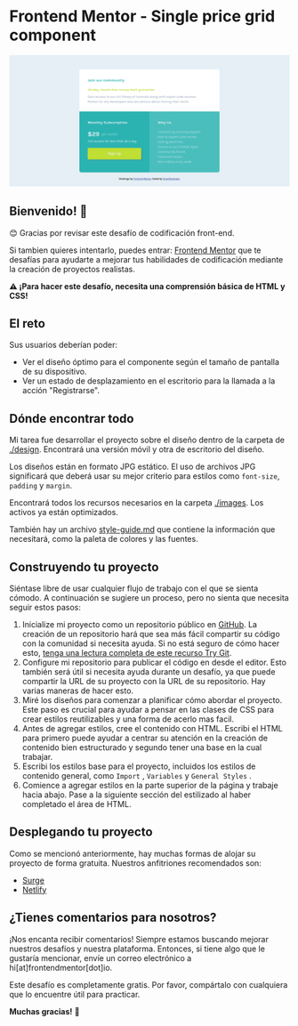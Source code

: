 # Frontend Mentor - Single price grid component

![Vista previa del diseño para el desafío de codificación del componente de cuadrícula de precio único](/images/Screenshot.png)

## Bienvenido! 👋

😊 Gracias por revisar este desafío de codificación front-end.

Si tambien quieres intentarlo, puedes entrar: [Frontend Mentor](https://www.frontendmentor.io) que te desafías para ayudarte a mejorar tus habilidades de codificación mediante la creación de proyectos realistas.

**⚠️ ¡Para hacer este desafío, necesita una comprensión básica de HTML y CSS!**

## El reto

Sus usuarios deberían poder:

- Ver el diseño óptimo para el componente según el tamaño de pantalla de su dispositivo.
- Ver un estado de desplazamiento en el escritorio para la llamada a la acción "Registrarse".

## Dónde encontrar todo

Mi tarea fue desarrollar el proyecto sobre el diseño dentro de la carpeta de [./design](/design/). Encontrará una versión móvil y otra de escritorio del diseño.

Los diseños están en formato JPG estático. El uso de archivos JPG significará que deberá usar su mejor criterio para estilos como `font-size`, `padding` y `margin`.

Encontrará todos los recursos necesarios en la carpeta [./images](/images/). Los activos ya están optimizados.

También hay un archivo [style-guide.md](/style-guide.md) que contiene la información que necesitará, como la paleta de colores y las fuentes.

## Construyendo tu proyecto

Siéntase libre de usar cualquier flujo de trabajo con el que se sienta cómodo. A continuación se sugiere un proceso, pero no sienta que necesita seguir estos pasos:

1. Inicialize mi proyecto como un repositorio público en [GitHub](https://github.com/YeiserDeveloper/single-price-grid-component-master). La creación de un repositorio hará que sea más fácil compartir su código con la comunidad si necesita ayuda. Si no está seguro de cómo hacer esto, [tenga una lectura completa de este recurso Try Git](https://try.github.io/).
2. Configure mi repositorio para publicar el código en desde el editor. Esto también será útil si necesita ayuda durante un desafío, ya que puede compartir la URL de su proyecto con la URL de su repositorio. Hay varias maneras de hacer esto.
3. Miré los diseños para comenzar a planificar cómo abordar el proyecto. Este paso es crucial para ayudar a pensar en las clases de CSS para crear estilos reutilizables y una forma de acerlo mas facil.
4. Antes de agregar estilos, cree el contenido con HTML. Escribi el HTML para primero puede ayudar a centrar su atención en la creación de contenido bien estructurado y segundo tener una base en la cual trabajar.
5. Escribi los estilos base para el proyecto, incluidos los estilos de contenido general, como `Import` , `Variables` y `General Styles` .
6. Comience a agregar estilos en la parte superior de la página y trabaje hacia abajo. Pase a la siguiente sección del estilizado al haber completado el área de HTML.

## Desplegando tu proyecto

Como se mencionó anteriormente, hay muchas formas de alojar su proyecto de forma gratuita. Nuestros anfitriones recomendados son:

- [Surge](https://unused-plant.surge.sh)
- [Netlify](https://celebrated-otter-4e3e1e.netlify.app/)

## ¿Tienes comentarios para nosotros?

¡Nos encanta recibir comentarios! Siempre estamos buscando mejorar nuestros desafíos y nuestra plataforma. Entonces, si tiene algo que le gustaría mencionar, envíe un correo electrónico a hi[at]frontendmentor[dot]io.

Este desafío es completamente gratis. Por favor, compártalo con cualquiera que lo encuentre útil para practicar.

**Muchas gracias!** 🚀
